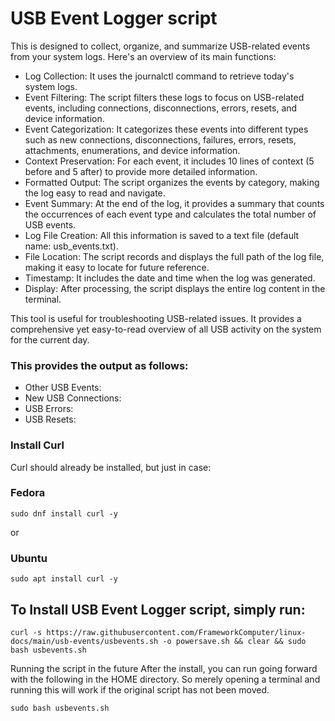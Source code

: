 # USB Event Logger script

This is designed to collect, organize, and summarize USB-related events from your system logs. Here's an overview of its main functions:

- Log Collection: It uses the journalctl command to retrieve today's system logs.
- Event Filtering: The script filters these logs to focus on USB-related events, including connections, disconnections, errors, resets, and device information.
- Event Categorization: It categorizes these events into different types such as new connections, disconnections, failures, errors, resets, attachments, enumerations, and device information.
- Context Preservation: For each event, it includes 10 lines of context (5 before and 5 after) to provide more detailed information.
- Formatted Output: The script organizes the events by category, making the log easy to read and navigate.
- Event Summary: At the end of the log, it provides a summary that counts the occurrences of each event type and calculates the total number of USB events.
- Log File Creation: All this information is saved to a text file (default name: usb_events.txt).
- File Location: The script records and displays the full path of the log file, making it easy to locate for future reference.
- Timestamp: It includes the date and time when the log was generated.
- Display: After processing, the script displays the entire log content in the terminal.

This tool is useful for troubleshooting USB-related issues. It provides a comprehensive yet easy-to-read overview of all USB activity on the system for the current day.


### This provides the output as follows:

  - Other USB Events: 
  - New USB Connections: 
  - USB Errors: 
  - USB Resets:


### Install Curl

Curl should already be installed, but just in case:

### Fedora
```
sudo dnf install curl -y
```

or

### Ubuntu
```
sudo apt install curl -y
```

## To Install USB Event Logger script, simply run:


```
curl -s https://raw.githubusercontent.com/FrameworkComputer/linux-docs/main/usb-events/usbevents.sh -o powersave.sh && clear && sudo bash usbevents.sh
```

Running the script in the future
After the install, you can run going forward with the following in the HOME directory. So merely opening a terminal and running this will work if the original script has not been moved.

```
sudo bash usbevents.sh
```
